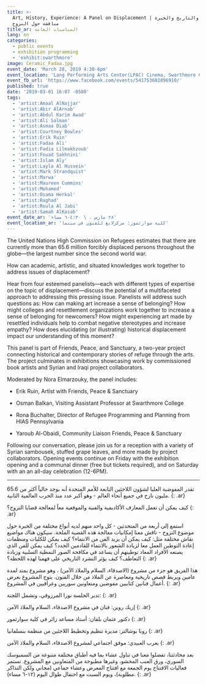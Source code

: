 ```yaml
---
title: >-
  Art, History, Experience: A Panel on Displacement | الفن والتاريخ والخبرة:
  مناقشة حول النزوح
title_ar: المناسبات العامة
lang: en
categories:
  - public events
  - exhibition programming
  - 'exhibit:swarthmore'
image: Ceramic_Fadaa.jpg
event_date: 'March 28, 2019 4:30-6pm'
event_location: 'Lang Performing Arts Center(LPAC) Cinema, Swarthmore College'
event_fb_url: 'https://www.facebook.com/events/541753682896910/'
published: true
date: '2019-03-01 16:07 -0500'
tags:
  - 'artist:Amaal AlNajjar'
  - 'artist:Abir AlArnab'
  - 'artist:Abdul Karim Awad'
  - 'artist:Ali Salman'
  - 'artist:Asmaa Diab'
  - 'artist:Courtney Bowles'
  - 'artist:Erik Ruin'
  - 'artist:Fadaa Ali'
  - 'artist:Fadia Lilmakhzoub'
  - 'artist:Fouad Sakhnini'
  - 'artist:Islam Aly'
  - 'artist:Layla Al Hussein'
  - 'artist:Mark Strandquist'
  - 'artist:Marwa'
  - 'artist:Maureen Cummins'
  - 'artist:Mohamed'
  - 'artist:Osama Herkal'
  - 'artist:Raghad'
  - 'artist:Roula Al Jabi'
  - 'artist:Samah AlKasab'
event_date_ar: '٢٨ مارس . \ ٤:٣٠-٦ مساء'
event_location_ar: 'كلية سوارثمور: مركزلانغ للفنون في سينما'
---
```


The United Nations High Commission on Refugees estimates that there are currently more than 65.6 million forcibly displaced persons throughout the globe—the largest number since the second world war. 


How can academic, artistic, and situated knowledges work together to address issues of displacement?


Hear from four esteemed panelists—each with different types of expertise on the topic of displacement—discuss the potential of a multifaceted approach to addressing this pressing issue. Panelists will address such questions as: How can making art increase a sense of belonging? How might colleges and resettlement organizations work together to increase a sense of belonging for newcomers? How might experiencing art made by resettled individuals help to combat negative stereotypes and increase empathy? How does elucidating (or illustrating) historical displacement impact our understanding of this moment?


This panel is part of Friends, Peace, and Sanctuary, a two-year project connecting historical and contemporary stories of refuge through the arts. The project culminates in exhibitions showcasing work by commissioned book artists and Syrian and Iraqi project collaborators. 


Moderated by Nora Elmarzouky, the panel includes: 


- Erik Ruin, Artist with Friends, Peace & Sanctuary

- Osman Balkan, Visiting Assistant Professor at Swarthmore College

- Rona Buchalter, Director of Refugee Programming and Planning from HIAS Pennsylvania

- Yaroub Al-Obaidi, Community Liaison Friends, Peace & Sanctuary 


Following our conversation, please join us for a reception with a variety of Syrian sambousek, stuffed grape leaves, and more made by project collaborators. Opening events continue on Friday with the exhibition opening and a communal dinner (free but tickets required), and on Saturday with an an all-day celebration (12-6PM). 




<hr/>


تقدر المفوضية العليا لشؤون اللاجئين التابعة للأمم المتحدة أنه يوجد حالياً أكثر من 65.6 مليون نازح في جميع أنحاء العالم - وهو أكبر عدد منذ الحرب العالمية الثانية.
{: .ar}

كيف يمكن أن تعمل المعارف الأكاديمية والفنية والموقعية معاً لمعالجة قضايا النزوح؟
{: .ar}

استمع إلى أربعة من المتحدثين - كل واحد منهم لديه أنواع مختلفة من الخبرة حول موضوع النزوح - ناقش معنا إمكانيات معالجة هذه القضية الملحة. سيكون هناك مواضيع نقاش مختلفة مثل: كيف يمكن أن يزيد الفن من الانتماء؟ كيف يمكن للكليات ومنظمات إعادة التوطين العمل معا لزيادة الشعور بالانتماء للقادمين الجدد؟ كيف يمكن للفن الذي يصنعه الأفراد المعاد توطينهم أن يساعد في مكافحة الصور النمطية السلبية وزيادة التعاطف؟ كيف يؤثر التشرد التاريخي على فهمنا لهذه اللحظة؟
{: .ar}

هذا الفريق هو جزء من مشروع (الاصدقاء، السلام والملاذ الآمن) ، وهو مشروع يمتد لمدة عامين ويربط قصص تاريخية ومعاصرة عن الملاذ من خلال الفنون. يتوج المشروع بعرض أعمال فنانين كتابيين مفوضين ومتعاونين سوريين وعراقيين في المشروع.
{: .ar}

تدير الجلسة نورا المرزوقي، وتشمل اللجنة:
{: .ar}

إريك روين: فنان في مشروع الاصدقاء، السلام والملاذ الآمن
{: .ar}

دكتور عثمان بلقان: أستاذ مساعد زائر في كلية سوارثمور
{: .ar}

رونا بوشالتر: مديرة تنظيم وتخطيط اللاجئين من منظمة بنسلفانيا
{: .ar}

يعرب العبيدي: موفق اجتماعي لمشروع الاصدقاء، السلام والملاذ الآمن
{: .ar}

بعد محادثتنا، تفضلوا معنا في تناول عشاء بما فيه أطباق مختلفة متنوعة من السمبوسك السوري، ورق العنب المحشو، وغيرها مطبوخة من المتعاونين مع المشروع. تستمر فعاليات الافتتاح يوم الجمعة مع افتتاح المعرض وعشاء جماعي (مجاني ولكن التذاكر مطلوبة)، ويوم السبت مع احتفال طوال اليوم (١٢-٦ مساء).
{: .ar}
